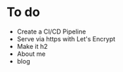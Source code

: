 # To do 

 - Create a CI/CD Pipeline
 - Serve via https with Let's Encrypt
 - Make it h2
 - About me
 - blog
 

